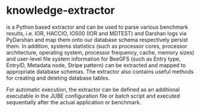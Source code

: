 # knowledge-extractor
is a Python based extractor and can be used to parse various benchmark results, i.e. IOR, HACCIO, IO500 (IOR and MDTEST) and Darshan logs via PyDarshan and map them onto our database schema respectively persist them. 
In addition, systems statistics (such as processor cores, processor architecture, operating system, processor frequency, cache, memory sizes) and user-level file system information for BeeGFS (such as Entry type, EntryID, Metadata node, Stripe pattern) can be extracted and mapped to appropriate database schemas.
The extractor also contains useful methods for creating and deleting database tables.

For automatic execution, the extractor can be defined as an additional executable in the JUBE configuration file or batch script and executed sequentially after the actual application or benchmark.
